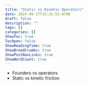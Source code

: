 ```yaml
---
title: "Static vs Kinetic Operators"
date: 2025-09-27T15:31:53-0700
draft: false
description: ""
tags: []
categories: []
ShowToc: true
TocOpen: false
ShowReadingTime: true
ShowBreadCrumbs: true
ShowPostNavLinks: true
ShowWordCount: true
---
```


- Founders vs operators
- Static vs kinetic friction
